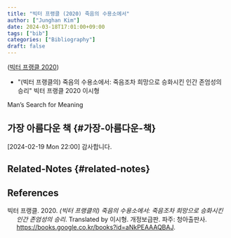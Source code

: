 ```yaml
---
title: "빅터 프랭클 (2020) 죽음의 수용소에서"
author: ["Junghan Kim"]
date: 2024-03-18T17:01:00+09:00
tags: ["bib"]
categories: ["Bibliography"]
draft: false
---
```


(<a href="#citeproc_bib_item_1">빅터 프랭클 2020</a>)

-   "(빅터 프랭클의) 죽음의 수용소에서: 죽음조차 희망으로 승화시킨 인간 존엄성의 승리" 빅터 프랭클 2020 이시형

Man’s Search for Meaning


## 가장 아름다운 책 {#가장-아름다운-책}

<span class="timestamp-wrapper"><span class="timestamp">[2024-02-19 Mon 22:00]</span></span> 감사합니다.


## Related-Notes {#related-notes}

## References

<style>.csl-entry{text-indent: -1.5em; margin-left: 1.5em;}</style><div class="csl-bib-body">
  <div class="csl-entry"><a id="citeproc_bib_item_1"></a>빅터 프랭클. 2020. <i>(빅터 프랭클의) 죽음의 수용소에서: 죽음조차 희망으로 승화시킨 인간 존엄성의 승리</i>. Translated by 이시형. 개정보급판. 파주: 청아출판사. <a href="https://books.google.co.kr/books?id=aNkPEAAAQBAJ">https://books.google.co.kr/books?id=aNkPEAAAQBAJ</a>.</div>
</div>
